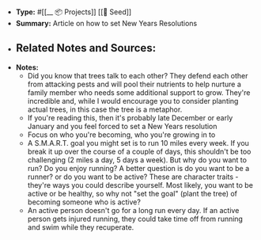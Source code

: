 - **Type:** #[[__ 📦 Projects]] [[🌱 Seed]]
- **Summary:** Article on how to set New Years Resolutions
- **Related Notes and Sources:**
    - 
- **Notes:**
    - Did you know that trees talk to each other? They defend each other from attacking pests and will pool their nutrients to help nurture a family member who needs some additional support to grow. They're incredible and, while I would encourage you to consider planting actual trees, in this case the tree is a metaphor.
    - If you're reading this, then it's probably late December or early January and you feel forced to set a New Years resolution
    - Focus on who you're becoming, who you're growing in to
    - A S.M.A.R.T. goal you might set is to run 10 miles every week. If you break it up over the course of a couple of days, this shouldn't be too challenging (2 miles a day, 5 days a week). But why do you want to run? Do you enjoy running? A better question is do you want to be a runner? or do you want to be active? These are character traits - they're ways you could describe yourself. Most likely, you want to be active or be healthy, so why not "set the goal" (plant the tree) of becoming someone who is active?
    - An active person doesn't go for a long run every day. If an active person gets injured running, they could take time off from running and swim while they recuperate.
